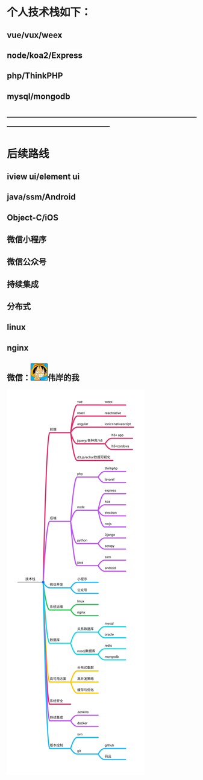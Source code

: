 # 个人技术栈如下：

## vue/vux/weex
## node/koa2/Express
## php/ThinkPHP
## mysql/mongodb

## —————————————————————————————————————

# 后续路线
## iview ui/element ui
## java/ssm/Android
## Object-C/iOS
## 微信小程序
## 微信公众号
## 持续集成
## 分布式
## linux
## nginx

## 微信：![技术栈](./images/userimg.png)伟岸的我

![技术栈](./images/codemap.jpg)


